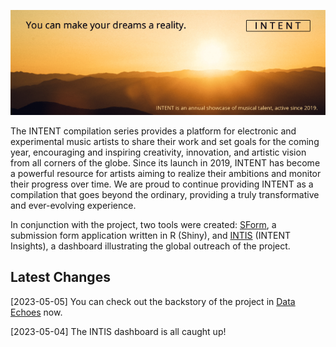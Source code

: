 ![Logo](logo.png)

The INTENT compilation series provides a platform for electronic and experimental music artists to share their work and set goals for the coming year, encouraging and inspiring creativity, innovation, and artistic vision from all corners of the globe. Since its launch in 2019, INTENT has become a powerful resource for artists aiming to realize their ambitions and monitor their progress over time. We are proud to continue providing INTENT as a compilation that goes beyond the ordinary, providing a truly transformative and ever-evolving experience.

In conjunction with the project, two tools were created: [SForm](https://github.com/linfri/INTENT/tree/main/SForm), a submission form application written in R (Shiny), and [INTIS](https://github.com/linfri/INTENT/tree/main/INTIS) (INTENT Insights), a dashboard illustrating the global outreach of the project.

## Latest Changes

[2023-05-05] You can check out the backstory of the project in [Data Echoes](https://github.com/linfri/data-echoes/blob/main/DataEchoes.html) now.

[2023-05-04] The INTIS dashboard is all caught up! 
